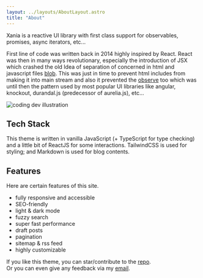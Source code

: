 ```yaml
---
layout: ../layouts/AboutLayout.astro
title: "About"
---
```


Xania is a reactive UI library with first class support for observables, promises, async iterators, etc...

First line of code was written back in 2014 highly inspired by React.
React was then in many ways revolutionary, especially the introduction of JSX which crashed the old
Idea of separation of concerned in html and javascript files [blob](https://andrewray.me/blog/reacts-jsx-doesnt-violate-separation-of-concerns).
This was just in time to prevent html includes from making it into main stream and also it prevented the [observe](https://developer.mozilla.org/en-US/docs/Web/API/MutationObserver/observe) too which was until then
the pattern used by most popular UI libraries like angular, knockout, durandal.js (predecessor of aurelia.js), etc...

<div>
  <img src="/assets/dev.svg" class="sm:w-1/2 mx-auto" alt="coding dev illustration">
</div>

## Tech Stack

This theme is written in vanilla JavaScript (+ TypeScript for type checking) and a little bit of ReactJS for some interactions. TailwindCSS is used for styling; and Markdown is used for blog contents.

## Features

Here are certain features of this site.

- fully responsive and accessible
- SEO-friendly
- light & dark mode
- fuzzy search
- super fast performance
- draft posts
- pagination
- sitemap & rss feed
- highly customizable

If you like this theme, you can star/contribute to the [repo](https://github.com/satnaing/astro-paper).  
Or you can even give any feedback via my [email](mailto:ibrahim.bensalah@gmail.com).
